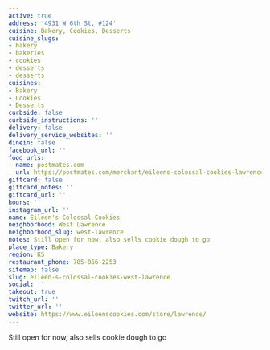 ```yaml
---
active: true
address: '4931 W 6th St, #124'
cuisine: Bakery, Cookies, Desserts
cuisine_slugs:
- bakery
- bakeries
- cookies
- desserts
- desserts
cuisines:
- Bakery
- Cookies
- Desserts
curbside: false
curbside_instructions: ''
delivery: false
delivery_service_websites: ''
dinein: false
facebook_url: ''
food_urls:
- name: postmates.com
  url: https://postmates.com/merchant/eileens-colossal-cookies-lawrence
giftcard: false
giftcard_notes: ''
giftcard_url: ''
hours: ''
instagram_url: ''
name: Eileen's Colossal Cookies
neighborhood: West Lawrence
neighborhood_slug: west-lawrence
notes: Still open for now, also sells cookie dough to go
place_type: Bakery
region: KS
restaurant_phone: 785-856-2253
sitemap: false
slug: eileen-s-colossal-cookies-west-lawrence
social: ''
takeout: true
twitch_url: ''
twitter_url: ''
website: https://www.eileenscookies.com/store/lawrence/
---
```


Still open for now, also sells cookie dough to go